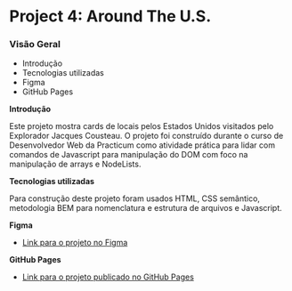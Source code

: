 # Project 4: Around The U.S.

### Visão Geral

- Introdução
- Tecnologias utilizadas
- Figma
- GitHub Pages

**Introdução**

Este projeto mostra cards de locais pelos Estados Unidos visitados pelo Explorador Jacques Cousteau. O projeto foi construído durante o curso de Desenvolvedor Web da Practicum como atividade prática para lidar com comandos de Javascript para manipulação do DOM com foco na manipulação de arrays e NodeLists.

**Tecnologias utilizadas**

Para construção deste projeto foram usados HTML, CSS semântico, metodologia BEM para nomenclatura e estrutura de arquivos e Javascript.

**Figma**

- [Link para o projeto no Figma](https://www.figma.com/file/SurN1jaeEQIhuZEDMhmWWf/Sprint-4-Around-The-U.S.-desktop-mobile?node-id=0%3A1)

**GitHub Pages**

- [Link para o projeto publicado no GitHub Pages](https://hainaha.github.io/web_project_4/)
